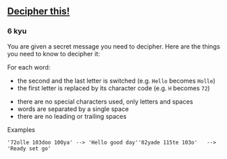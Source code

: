 <h2><a href=https://www.codewars.com/kata/581e014b55f2c52bb00000f8/train/javascript target="_blank">Decipher this! </a></h2><h3>6 kyu</h3><p>You are given a secret message you need to decipher. Here are the things you need to know to decipher it:</p><p>For each word:</p><ul><li>the second and the last letter is switched (e.g. <code>Hello</code> becomes <code>Holle</code>)</li><li>the first letter is replaced by its character code (e.g. <code>H</code> becomes <code>72</code>)</li></ul><ul><li>there are no special characters used, only letters and spaces</li><li>words are separated by a single space</li><li>there are no leading or trailing spaces</li></ul><p>Examples</p><pre><code>'72olle 103doo 100ya' --&gt; 'Hello good day''82yade 115te 103o'   --&gt; 'Ready set go'</code></pre>